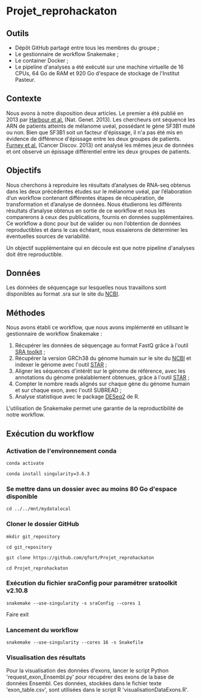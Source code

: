 # Projet_reprohackaton
## Outils
 - Dépôt GitHub partagé entre tous les membres du groupe ;
 - Le gestionnaire de workflow Snakemake ;
 - Le container Docker ;
 - Le pipeline d'analyses a été exécuté sur une machine virtuelle de 16 CPUs, 64 Go de RAM et 920 Go d'espace de stockage de l'Institut Pasteur.


## Contexte
Nous avons à notre disposition deux articles. Le premier a été publié en 2013  par [Harbour et al.](https://pubmed.ncbi.nlm.nih.gov/23313955/) (Nat. Genet. 2013). Les chercheurs ont séquencé les ARN de patients atteints de mélanome uvéal, possédant le gène SF3B1 muté ou non. Bien que SF3B1 soit un facteur d'épissage, il n'a pas été mis en évidence de différence d'épissage entre les deux groupes de patients.
[Furney et al.](https://pubmed.ncbi.nlm.nih.gov/23861464/) (Cancer Discov. 2013) ont analysé les mêmes jeux de données et ont observé un épissage différentiel entre les deux groupes de patients.

## Objectifs
Nous cherchons à reproduire les résultats d’analyses de RNA-seq obtenus dans les deux précédentes études sur le mélanome uvéal, par l’élaboration d’un workflow contenant différentes étapes de récupération, de transformation et d’analyse de données. Nous étudierons les différents résultats d’analyse obtenus en sortie de ce workflow et nous les comparerons à ceux des publications, fournis en données supplémentaires. Ce workflow a donc pour but de valider ou non l’obtention de données reproductibles et dans le cas échéant, nous essaierons de déterminer les éventuelles sources de variabilité. 

Un objectif supplémentaire qui en découle est que notre pipeline d'analyses doit être reproductible.

## Données
Les données de séquençage sur lesquelles nous travaillons sont disponibles au format .sra sur le site du [NCBI](https://www.ncbi.nlm.nih.gov/Traces/study/?acc=SRP017413&o=acc_s%3Aa).

## Méthodes
Nous avons établi ce workflow, que nous avons implémenté en utilisant le gestionnaire de workflow Snakemake :
1. Récupérer les données de séquençage au format FastQ grâce à l'outil [SRA toolkit](https://github.com/ncbi/sra-tools) ;
2. Récupérer la version GRCh38 du génome humain sur le site du [NCBI](https://www.ncbi.nlm.nih.gov/assembly/GCF_000001405.39) et indexer le génome avec l'outil [STAR](https://github.com/alexdobin/STAR) ;
3. Aligner les séquences d'intérêt sur le génome de référence, avec les annotations du génome préalablement obtenues, grâce à l'outil [STAR](https://github.com/alexdobin/STAR) ;
4. Compter le nombre reads alignés sur chaque gène du génome humain et sur chaque exon, avec l'outil SUBREAD ;
5. Analyse statistique avec le package [DESeq2](https://bioconductor.org/packages/release/bioc/html/DESeq2.html) de R.

L'utilisation de Snakemake permet une garantie de la reproductibilité de notre workflow.

## Exécution du workflow
### Activation de l'environnement conda
`conda activate`

`conda install singularity=3.6.3`

### Se mettre dans un dossier avec au moins 80 Go d'espace disponible
`cd ../../mnt/mydatalocal`

### Cloner le dossier GitHub
`mkdir git_repository`

`cd git_repository`

`git clone https://github.com/qfort/Projet_reprohackaton`

`cd Projet_reprohackaton`

### Exécution du fichier sraConfig pour paramétrer sratoolkit v2.10.8
`snakemake --use-singularity -s sraConfig --cores 1`

Faire exit

### Lancement du workflow
`snakemake --use-singularity --cores 16 -s Snakefile`

### Visualisation des résultats
Pour la visualisation des données d'exons, lancer le script Python 'request_exon_Ensembl.py' pour récupérer des exons de la base de données Ensembl. Ces données, stockées dans le fichier texte 'exon_table.csv', sont utilisées dans le script R 'visualisationDataExons.R'.
